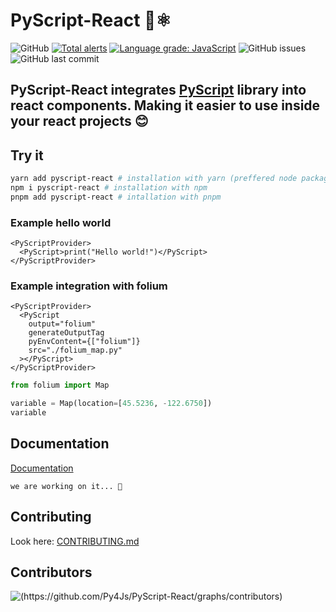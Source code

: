 # PyScript-React 🐍⚛️

![GitHub](https://img.shields.io/github/license/Py4Js/PyScript-React)
[![Total alerts](https://img.shields.io/lgtm/alerts/g/ShootGan/PyAnalize-React.svg?logo=lgtm&logoWidth=18)](https://lgtm.com/projects/g/ShootGan/PyAnalize-React/alerts/)
[![Language grade: JavaScript](https://img.shields.io/lgtm/grade/javascript/g/ShootGan/PyAnalize-React.svg?logo=lgtm&logoWidth=18)](https://lgtm.com/projects/g/ShootGan/PyAnalize-React/context:javascript)
![GitHub issues](https://img.shields.io/github/issues/Py4Js/PyScript-React)
![GitHub last commit](https://img.shields.io/github/last-commit/Py4Js/PyScript-React)

## PyScript-React integrates [PyScript](https://github.com/pyscript/pyscript) library into react components. Making it easier to use inside your react projects 😊

## Try it

```sh
yarn add pyscript-react # installation with yarn (preffered node package manager)
npm i pyscript-react # installation with npm
pnpm add pyscript-react # intallation with pnpm
```

### Example hello world

```tsx
<PyScriptProvider>
  <PyScript>print("Hello world!")</PyScript>
</PyScriptProvider>
```

### Example integration with folium

```tsx
<PyScriptProvider>
  <PyScript
    output="folium"
    generateOutputTag
    pyEnvContent={["folium"]}
    src="./folium_map.py"
  ></PyScript>
</PyScriptProvider>
```

```py
from folium import Map

variable = Map(location=[45.5236, -122.6750])
variable
```

## Documentation

[Documentation](https://py4js.github.io/pyscript-react)

`we are working on it... 🐢`

## Contributing

Look here: [CONTRIBUTING.md](https://github.com/Py4Js/PyScript-React/blob/main/CONTRIBUTING.md)

## Contributors

![(https://github.com/Py4Js/PyScript-React/graphs/contributors)](https://contrib.rocks/image?repo=Py4Js/PyScript-React)
